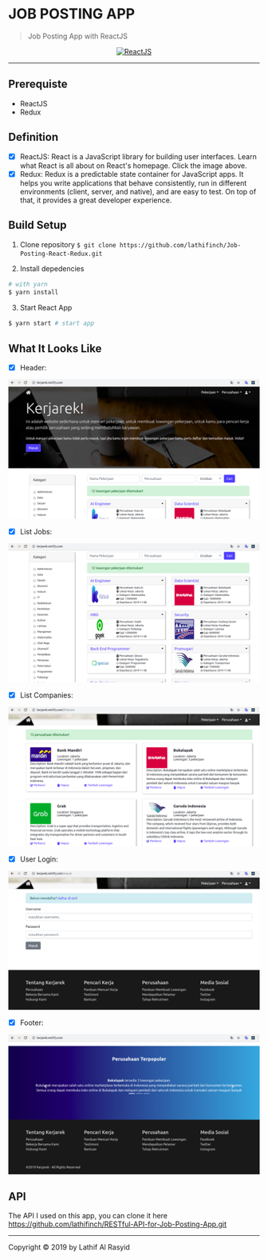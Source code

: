 # JOB POSTING APP

> Job Posting App with ReactJS

<p align="center">
  <a href="https://reactjs.org/">
    <img title="ReactJS" src="https://cdn.worldvectorlogo.com/logos/react.svg">
  </a>
</p>

---

## Prerequiste

- ReactJS
- Redux

## Definition

- [x] ReactJS: React is a JavaScript library for building user interfaces. Learn what React is all about on React's homepage. Click the image above.
- [x] Redux: Redux is a predictable state container for JavaScript apps. It helps you write applications that behave consistently, run in different environments (client, server, and native), and are easy to test. On top of that, it provides a great developer experience.

## Build Setup

1. Clone repository
   `$ git clone https://github.com/lathifinch/Job-Posting-React-Redux.git`

2. Install depedencies

```bash
# with yarn
$ yarn install
```

3. Start React App

```bash
$ yarn start # start app
```

## What It Looks Like

- [x] Header:

![header](https://github.com/lathifinch/Job-Posting-React-Redux/blob/master/images/header.png)

- [x] List Jobs:

![listjob](https://github.com/lathifinch/Job-Posting-React-Redux/blob/master/images/listjob.png)

- [x] List Companies:

![listcom](https://github.com/lathifinch/Job-Posting-React-Redux/blob/master/images/listcom.png)

- [x] User Login:

![login](https://github.com/lathifinch/Job-Posting-React-Redux/blob/master/images/login.png)

- [x] Footer:

![footer](https://github.com/lathifinch/Job-Posting-React-Redux/blob/master/images/footer.png)

## API

The API I used on this app, you can clone it here https://github.com/lathifinch/RESTful-API-for-Job-Posting-App.git

---

Copyright © 2019 by Lathif Al Rasyid


